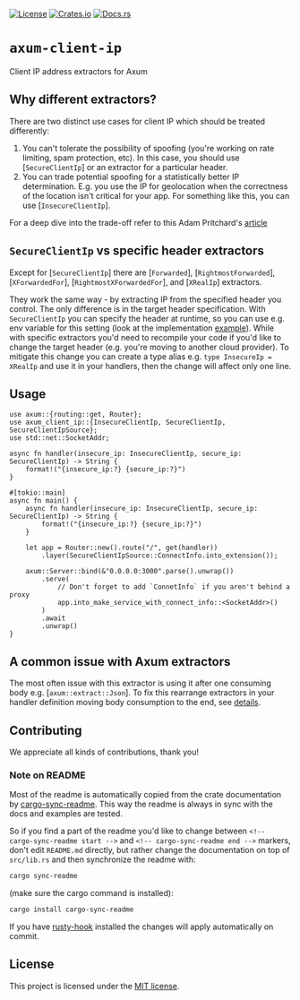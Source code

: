 [![License](https://img.shields.io/crates/l/axum-client-ip.svg)](https://choosealicense.com/licenses/mit/)
[![Crates.io](https://img.shields.io/crates/v/axum-client-ip.svg)](https://crates.io/crates/axum-client-ip)
[![Docs.rs](https://docs.rs/axum-client-ip/badge.svg)](https://docs.rs/axum-client-ip)

# `axum-client-ip`

<!-- cargo-sync-readme start -->

Client IP address extractors for Axum

## Why different extractors?

There are two distinct use cases for client IP which should be treated differently:

1. You can't tolerate the possibility of spoofing (you're working on rate limiting,
   spam protection, etc). In this case, you should use [`SecureClientIp`] or an extractor for a
   particular header.
2. You can trade potential spoofing for a statistically better IP determination. E.g. you use
   the IP for geolocation when the correctness of the location isn't critical for your app. For
   something like this, you can use [`InsecureClientIp`].

For a deep dive into the trade-off refer to this Adam Pritchard's
[article](https://adam-p.ca/blog/2022/03/x-forwarded-for/)

## `SecureClientIp` vs specific header extractors

Except for [`SecureClientIp`] there are [`Forwarded`], [`RightmostForwarded`], [`XForwardedFor`],
[`RightmostXForwardedFor`], and [`XRealIp`] extractors.

They work the same way - by extracting IP from the specified header you control. The only difference
is in the target header specification. With `SecureClientIp` you can specify the header at
runtime, so you can use e.g. env variable for this setting (look at the implementation
[example][secure-example]). While with specific extractors you'd need to recompile your code if
you'd like to change the target header (e.g. you're moving to another cloud provider). To
mitigate this change you can create a type alias e.g. `type InsecureIp = XRealIp` and use it in
your handlers, then the change will affect only one line.

## Usage

```rust,no_run
use axum::{routing::get, Router};
use axum_client_ip::{InsecureClientIp, SecureClientIp, SecureClientIpSource};
use std::net::SocketAddr;

async fn handler(insecure_ip: InsecureClientIp, secure_ip: SecureClientIp) -> String {
    format!("{insecure_ip:?} {secure_ip:?}")
}

#[tokio::main]
async fn main() {
    async fn handler(insecure_ip: InsecureClientIp, secure_ip: SecureClientIp) -> String {
        format!("{insecure_ip:?} {secure_ip:?}")
    }

    let app = Router::new().route("/", get(handler))
        .layer(SecureClientIpSource::ConnectInfo.into_extension());

    axum::Server::bind(&"0.0.0.0:3000".parse().unwrap())
        .serve(
            // Don't forget to add `ConnetInfo` if you aren't behind a proxy
            app.into_make_service_with_connect_info::<SocketAddr>()
        )
        .await
        .unwrap()
}
```


## A common issue with Axum extractors

The most often issue with this extractor is using it after one consuming body e.g.
[`axum::extract::Json`].
To fix this rearrange extractors in your handler definition moving body consumption to the
end, see [details][extractors-order].


[secure-example]: https://github.com/imbolc/axum-client-ip/examples/secure.rs
[extractors-order]: https://docs.rs/axum/latest/axum/extract/index.html#the-order-of-extractors

<!-- cargo-sync-readme end -->

## Contributing

We appreciate all kinds of contributions, thank you!


### Note on README

Most of the readme is automatically copied from the crate documentation by [cargo-sync-readme][].
This way the readme is always in sync with the docs and examples are tested.

So if you find a part of the readme you'd like to change between `<!-- cargo-sync-readme start -->`
and `<!-- cargo-sync-readme end -->` markers, don't edit `README.md` directly, but rather change
the documentation on top of `src/lib.rs` and then synchronize the readme with:
```bash
cargo sync-readme
```
(make sure the cargo command is installed):
```bash
cargo install cargo-sync-readme
```

If you have [rusty-hook] installed the changes will apply automatically on commit.


## License

This project is licensed under the [MIT license](LICENSE).

[cargo-sync-readme]: https://github.com/phaazon/cargo-sync-readme
[rusty-hook]: https://github.com/swellaby/rusty-hook
